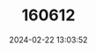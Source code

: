---
title: "160612"
category: "Anthene juba"
draft: false
date: 2024-02-22 13:03:52
languages:
  English: ["Anomalous Ciliate Blue"]
---
